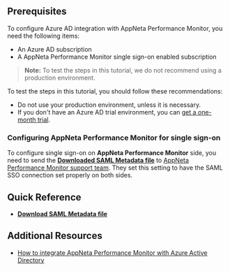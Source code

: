 ## Prerequisites

To configure Azure AD integration with AppNeta Performance Monitor, you need the following items:

- An Azure AD subscription
- A AppNeta Performance Monitor single sign-on enabled subscription

> **Note:**
> To test the steps in this tutorial, we do not recommend using a production environment.

To test the steps in this tutorial, you should follow these recommendations:

- Do not use your production environment, unless it is necessary.
- If you don't have an Azure AD trial environment, you can [get a one-month trial](https://azure.microsoft.com/pricing/free-trial/).

### Configuring AppNeta Performance Monitor for single sign-on

To configure single sign-on on **AppNeta Performance Monitor** side, you need to send the **[Downloaded SAML Metadata file](%metadata:metadataDownloadUrl%)** to [AppNeta Performance Monitor support team](mailto:support@appneta.com). They set this setting to have the SAML SSO connection set properly on both sides.

## Quick Reference

* **[Download SAML Metadata file](%metadata:metadataDownloadUrl%)**

## Additional Resources

* [How to integrate AppNeta Performance Monitor with Azure Active Directory](https://docs.microsoft.com/azure/active-directory/active-directory-saas-appneta-tutorial)
